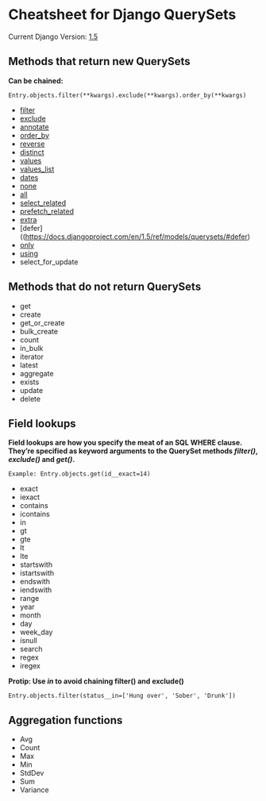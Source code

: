Cheatsheet for Django QuerySets
===
Current Django Version: [1.5](https://docs.djangoproject.com/en/1.5/ref/models/querysets/)

Methods that return new QuerySets
---

**Can be chained:**

    Entry.objects.filter(**kwargs).exclude(**kwargs).order_by(**kwargs)

 * [filter](https://docs.djangoproject.com/en/1.5/ref/models/querysets/#filter)
 * [exclude](https://docs.djangoproject.com/en/1.5/ref/models/querysets/#exclude)
 * [annotate](https://docs.djangoproject.com/en/1.5/ref/models/querysets/#annotate)
 * [order_by](https://docs.djangoproject.com/en/1.5/ref/models/querysets/#order-by)
 * [reverse](https://docs.djangoproject.com/en/1.5/ref/models/querysets/#reverse)
 * [distinct](https://docs.djangoproject.com/en/1.5/ref/models/querysets/#distinct)
 * [values](https://docs.djangoproject.com/en/1.5/ref/models/querysets/#values)
 * [values_list](https://docs.djangoproject.com/en/1.5/ref/models/querysets/#values-list)
 * [dates](https://docs.djangoproject.com/en/1.5/ref/models/querysets/#dates)
 * [none](https://docs.djangoproject.com/en/1.5/ref/models/querysets/#none)
 * [all](https://docs.djangoproject.com/en/1.5/ref/models/querysets/#all)
 * [select_related](https://docs.djangoproject.com/en/1.5/ref/models/querysets/#select-related)
 * [prefetch_related](https://docs.djangoproject.com/en/1.5/ref/models/querysets/#select-related)
 * [extra](https://docs.djangoproject.com/en/1.5/ref/models/querysets/#extra)
 * [defer]((https://docs.djangoproject.com/en/1.5/ref/models/querysets/#defer)
 * [only](https://docs.djangoproject.com/en/1.5/ref/models/querysets/#only)
 * [using](https://docs.djangoproject.com/en/1.5/ref/models/querysets/#using)
 * select_for_update

Methods that do not return QuerySets
---

 * get
 * create
 * get_or_create
 * bulk_create
 * count
 * in_bulk
 * iterator
 * latest
 * aggregate
 * exists
 * update
 * delete

Field lookups
---

**Field lookups are how you specify the meat of an SQL WHERE clause. They’re specified as keyword arguments to the QuerySet methods *filter()*, *exclude()* and *get()*.**

    Example: Entry.objects.get(id__exact=14)

 * exact
 * iexact
 * contains
 * icontains
 * in
 * gt
 * gte
 * lt
 * lte
 * startswith
 * istartswith
 * endswith
 * iendswith
 * range
 * year
 * month
 * day
 * week_day
 * isnull
 * search
 * regex
 * iregex

**Protip: Use *in* to avoid chaining filter() and exclude()**

    Entry.objects.filter(status__in=['Hung over', 'Sober', 'Drunk'])

Aggregation functions
---

 * Avg
 * Count
 * Max
 * Min
 * StdDev
 * Sum
 * Variance
